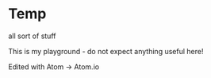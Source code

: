 # Temp
all sort of stuff

This is my playground - do not expect anything useful here!

Edited with Atom -> Atom.io
